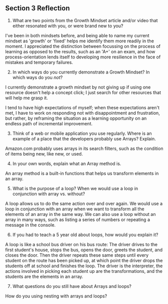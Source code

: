## Section 3 Reflection

1. What are two points from the Growth Mindset article and/or video that either resonated with you, or were brand new to you?

I've been in both mindsets before, and being able to name my current mindset as 'growth' or 'fixed' helps me identify them more readily in the moment. I appreciated the distinction between focussing on the process of learning as opposed to the results, such as an 'A+' on an exam, and how process-orientation lends itself to developing more resilience in the face of mistakes and temporary failures.

2. In which ways do you currently demonstrate a Growth Mindset? In which ways do you _not_?

I currently demonstrate a growth mindset by not giving up if using one resource doesn't help a concept click; I just search for other resources that will help me grasp it.

I tend to have high expectations of myself; when these expectations aren't met, I have to work on responding not with disappointment and frustration, but rather, by reframing the situation as a learning opportunity on an endless path of incremental improvement.

3. Think of a web or mobile application you use regularly. Where is an example of a place that the developers probably use Arrays? Explain.

Amazon.com probably uses arrays in its search filters, such as the condition of items being new, like new, or used.

4. In your own words, explain what an Array method is.

An array method is a built-in functions that helps us transform elements in an array.

5. What is the purpose of a loop? When we would use a loop in conjunction with array vs. without?

A loop allows us to do the same action over and over again. We would use a loop in conjunction with an array when we want to transform all the elements of an array in the same way. We can also use a loop without an array in many ways, such as listing a series of numbers or repeating a message in the console.

6. If you had to teach a 5 year old about loops, how would you explain it?

A loop is like a school bus driver on his bus route: The driver drives to the first student's house, stops the bus, opens the door, greets the student, and closes the door. Then the driver repeats these same steps until every student on the route has been picked up, at which point the driver drops the students off at school and finishes the loop. The driver is the interpreter, the actions involved in picking each student up are the transformations, and the students are the elements in an array.

7. What questions do you still have about Arrays and loops?

How do you using nesting with arrays and loops?
